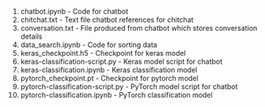 1.  chatbot.ipynb - Code for chatbot
2.  chitchat.txt - Text file chatbot references for chitchat
3.  conversation.txt - File produced from chatbot which stores conversation details
4.  data_search.ipynb - Code for sorting data
5.  keras_checkpoint.h5 - Checkpoint for keras model
6.  keras-classification-script.py - Keras model script for chatbot
7.  keras-classification.ipynb - Keras classification model
8.  pytorch_checkpoint.pt - Checkpoint for pytorch model
9.  pytorch-classification-script.py - PyTorch model script for chatbot
10. pytorch-classification.ipynb - PyTorch classification model